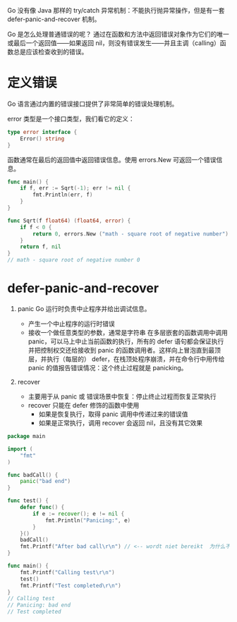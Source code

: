 Go 没有像 Java 那样的 try/catch 异常机制：不能执行抛异常操作，但是有一套 defer-panic-and-recover 机制。


Go 是怎么处理普通错误的呢？
通过在函数和方法中返回错误对象作为它们的唯一或最后一个返回值——如果返回 nil，则没有错误发生——并且主调（calling）函数总是应该检查收到的错误。

# 定义错误
Go 语言通过内置的错误接口提供了非常简单的错误处理机制。

error 类型是一个接口类型，我们看它的定义：
```go
type error interface {
    Error() string
}
```

函数通常在最后的返回值中返回错误信息。使用 errors.New 可返回一个错误信息。
```go
func main() {
	if f, err := Sqrt(-1); err != nil {
		fmt.Println(err, f)
	}
}

func Sqrt(f float64) (float64, error) {
	if f < 0 {
		return 0, errors.New ("math - square root of negative number")
	}
	return f, nil
}
// math - square root of negative number 0
```


# defer-panic-and-recover
1. panic 
    Go 运行时负责中止程序并给出调试信息。
    - 产生一个中止程序的运行时错误
    - 接收一个做任意类型的参数，通常是字符串
在多层嵌套的函数调用中调用 panic，可以马上中止当前函数的执行，所有的 defer 语句都会保证执行并把控制权交还给接收到 panic 的函数调用者。这样向上冒泡直到最顶层，并执行（每层的） defer，在栈顶处程序崩溃，并在命令行中用传给 panic 的值报告错误情况：这个终止过程就是 panicking。

2. recover
    - 主要用于从 panic 或 错误场景中恢复：停止终止过程而恢复正常执行
    - recover 只能在 defer 修饰的函数中使用
        + 如果是恢复执行，取得 panic 调用中传递过来的错误值
        + 如果是正常执行，调用 recover 会返回 nil，且没有其它效果

```go
package main

import (
	"fmt"
)

func badCall() {
	panic("bad end")
}

func test() {
	defer func() {
		if e := recover(); e != nil {
			fmt.Println("Panicing:", e)
		}
	}()
	badCall()
	fmt.Printf("After bad call\r\n") // <-- wordt niet bereikt  为什么不执行???
}

func main() {
	fmt.Printf("Calling test\r\n")
	test()
	fmt.Printf("Test completed\r\n")
}
// Calling test
// Panicing: bad end
// Test completed
```


